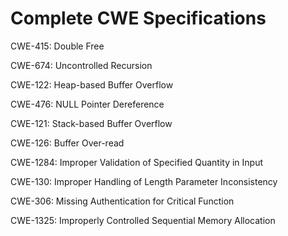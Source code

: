 

# Complete CWE Specifications

CWE-415: Double Free

CWE-674: Uncontrolled Recursion

CWE-122: Heap-based Buffer Overflow

CWE-476: NULL Pointer Dereference

CWE-121: Stack-based Buffer Overflow

CWE-126: Buffer Over-read

CWE-1284: Improper Validation of Specified Quantity in Input

CWE-130: Improper Handling of Length Parameter Inconsistency

CWE-306: Missing Authentication for Critical Function

CWE-1325: Improperly Controlled Sequential Memory Allocation